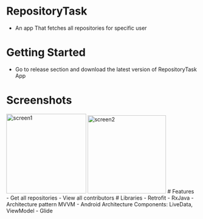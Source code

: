 # RepositoryTask
- An app That fetches all repositories for specific user
# Getting Started
- Go to release section and download the latest version of RepositoryTask App
# Screenshots
<img width="210" alt="screen1" src="https://user-images.githubusercontent.com/40995581/103602257-3ad65f80-4f14-11eb-8a17-a3dc9eb244fe.PNG">
<img width="206" alt="screen2" src="https://user-images.githubusercontent.com/40995581/103602279-46c22180-4f14-11eb-864d-829b31dd4c09.PNG">
# Features
- Get all repositories
- View all contributors
# Libraries
- Retrofit
- RxJava
- Architecture pattern MVVM
- Android Architecture Components: LiveData, ViewModel
- Glide
